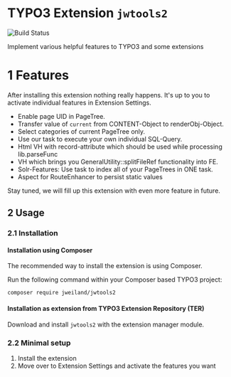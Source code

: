 # TYPO3 Extension `jwtools2`

![Build Status](https://github.com/jweiland-net/jwtools2/workflows/CI/badge.svg)

Implement various helpful features to TYPO3 and some extensions

# 1 Features

After installing this extension nothing really happens. It's up to you to activate individual
features in Extension Settings.

* Enable page UID in PageTree.
* Transfer value of `current` from CONTENT-Object to renderObj-Object.
* Select categories of current PageTree only.
* Use our task to execute your own individual SQL-Query.
* Html VH with record-attribute which should be used while processing lib.parseFunc
* VH which brings you GeneralUtility::splitFileRef functionality into FE.
* Solr-Features: Use task to index all of your PageTrees in ONE task.
* Aspect for RouteEnhancer to persist static values

Stay tuned, we will fill up this extension with even more feature in future.

## 2 Usage

### 2.1 Installation

#### Installation using Composer

The recommended way to install the extension is using Composer.

Run the following command within your Composer based TYPO3 project:

```
composer require jweiland/jwtools2
```

#### Installation as extension from TYPO3 Extension Repository (TER)

Download and install `jwtools2` with the extension manager module.

### 2.2 Minimal setup

1) Install the extension
2) Move over to Extension Settings and activate the features you want
